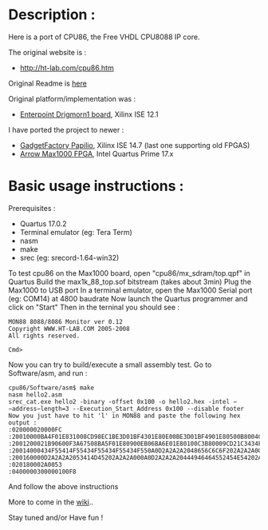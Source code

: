 Description :
=============
Here is a port of CPU86, the Free VHDL CPU8088 IP core.

The original website is :
- http://ht-lab.com/cpu86.htm

Original Readme is [here](readme.txt)

Original platform/implementation was :
- [Enterpoint Drigmorn1 board](https://www.enterpoint.co.uk/shop/home/17-drigmorn1.html), Xilinx ISE 12.1 

I have ported the project to newer :
- [GadgetFactory Papilio](http://store.gadgetfactory.net/papilio-one-500k-spartan-3e-fpga-dev-board/), Xilinx ISE 14.7 (last one supporting old FPGAS)
- [Arrow Max1000 FPGA](https://www.arrow.com/en/products/max1000/arrow-development-tools), Intel Quartus Prime 17.x

Basic usage instructions :
==========================
Prerequisites :
- Quartus 17.0.2
- Terminal emulator (eg: Tera Term)
- nasm
- make
- srec (eg: srecord-1.64-win32)

To test cpu86 on the Max1000 board, open "cpu86/mx_sdram/top.qpf" in Quartus
Build the max1k_88_top.sof bitstream (takes about 3min)
Plug the Max1000 to USB port
In a terminal emulator, open the Max1000 Serial port (eg: COM14) at 4800 baudrate
Now launch the Quartus programmer and click on "Start"
Then in the terninal you should see :
```
MON88 8088/8086 Monitor ver 0.12
Copyright WWW.HT-LAB.COM 2005-2008
All rights reserved.

Cmd>
```

Now you can try to build/execute a small assembly test.
Go to Software/asm, and run :
```
cpu86/Software/asm$ make
nasm hello2.asm
srec_cat.exe hello2 -binary -offset 0x100 -o hello2.hex -intel −−address−length=3 --Execution_Start_Address 0x100 --disable footer
Now you just have to hit 'l' in MON88 and paste the following hex output :
:020000020000FC
:20010000BA4F01E831008CD98EC1BE3D01BF4301E80E00BE3D01BF4901E80500B8004CCD50
:2001200021B90600F3A67508BA5F01E80900EB06BA6E01E80100C3B80009CD21C3434F559F
:20014000434F55414F55434F55434F55434F550A0D2A2A2A2048656C6C6F202A2A2A000ACD
:200160000D2A2A2A2053414D45202A2A2A000A0D2A2A2A20444946464552454E54202A2A50
:020180002A0053
:0400000300000100F8
```
And follow the above instructions

More to come in the [wiki](https://github.com/nsauzede/cpu86/wiki)..

Stay tuned and/or Have fun !

